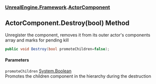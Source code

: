 ### [UnrealEngine.Framework](./UnrealEngine-Framework.md 'UnrealEngine.Framework').[ActorComponent](./ActorComponent.md 'UnrealEngine.Framework.ActorComponent')
## ActorComponent.Destroy(bool) Method
Unregister the component, removes it from its outer actor's components array and marks for pending kill  
```csharp
public void Destroy(bool promoteChildren=false);
```
#### Parameters
<a name='UnrealEngine-Framework-ActorComponent-Destroy(bool)-promoteChildren'></a>
`promoteChildren` [System.Boolean](https://docs.microsoft.com/en-us/dotnet/api/System.Boolean 'System.Boolean')  
Promotes the children component in the hierarchy during the destruction  
  
